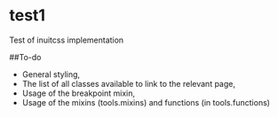 # test1
Test of inuitcss implementation

##To-do
- General styling,
- The list of all classes available to link to the relevant page,
- Usage of the breakpoint mixin,
- Usage of the mixins (tools.mixins) and functions (in tools.functions)